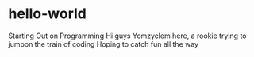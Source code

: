 # hello-world
Starting Out  on Programming
Hi guys
Yomzyclem here, a rookie trying to jumpon the train of coding
Hoping to catch fun all the way
